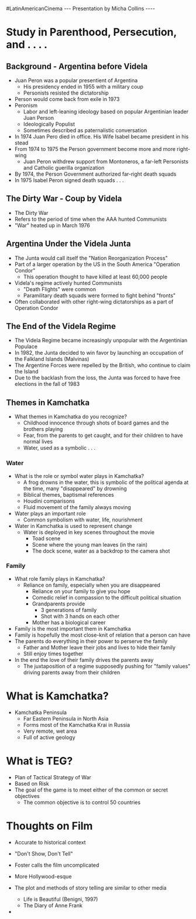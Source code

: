 #LatinAmericanCinema 
--- Presentation by Micha Collins ----
# Study in Parenthood, Persecution, and . . . .

## Background - Argentina before Videla
- Juan Peron was a popular presentient of Argentina
	- His presidency ended in 1955 with a military coup
	- Personists resisted the dictatorship
- Person would come back from exile in 1973
- Peronism
	- Labor and left-leaning ideology based on popular Argentinian leader Juan Person
	- Ideologically Populist
	- Sometimes described as paternalistic conversation
- In 1974 Juan Pero died in office. His Wife Isabel became president in his stead
- From 1974 to 1975 the Person government become more and more right-wing
	- Juan Peron withdrew support from Montoneros, a far-left Personists and Catholic guerilla organization
- By 1974, the Person Government authorized far-right death squads
- In 1975 Isabel Peron signed death squads . . .

## The Dirty War - Coup by Videla
- The Dirty War
- Refers to the period of time when the AAA hunted Communists
- "War" heated up in March 1976

## Argentina Under the Videla Junta
- The Junta would call itself the  "Nation Reorganization Process"
- Part of a larger operation by the US in the South America "Operation Condor"
	- This operation thought to have killed at least 60,000 people
- Videla's regime actively hunted Communists
	- "Death Flights" were common
	- Paramilitary death squads were formed to fight behind "fronts"
- Often collaborated with other right-wing dictatorships as a part of Operation Condor

## The End of the Videla Regime
- The Videla Regime became increasingly unpopular with the Argentinian Populace
- In 1982, the Junta decided to win favor by launching an occupation of the Falkland Islands (Malvinas)
- The Argentine Forces were repelled by the British, who continue to claim the Island
- Due to the backlash from the loss, the Junta was forced to have free elections in the fall of 1983

## Themes in Kamchatka
- What themes in Kamchatka do you recognize?
	- Childhood innocence through shots of board games and the brothers playing 
	- Fear, from the parents to get caught, and for their children to have normal lives
	- Water, used as a symbolic . . .

### Water
- What is the role or symbol water plays in Kamchatka?
	- A frog drowns in the water, this is symbolic of the political agenda at the time, many "disappeared" by drowning
	- Biblical themes, baptismal references
	- Houdini comparisons 
	- Fluid movement of the family always moving 
- Water plays an important role
	- Common symbolism with water, life, nourishment
- Water in Kamchatka is used to represent change
	- Water is deployed in key scenes throughout the movie
		- Toad scene
		- Scene where the young man leaves (in the rain)
		- The dock scene, water as a backdrop to the camera shot

### Family
- What role family plays in Kamchatka?
	- Reliance on family, especially when you are disappeared
		- Reliance on your family to give you hope
		- Comedic relief in compassion to the difficult political situation
		- Grandparents provide
			- 3 generations of family
			- Shot with 3 hands on each other
		- Mother has a biological career 
- Family is the most important them in Kamchatka
- Family is hopefully the most close-knit of relation that a person can have
- The parents do everything in their power to perserve the family
	- Father and Mother leave their jobs and lives to hide their family
	- Still enjoy times together
- In the end the love of their family drives the parents away
	- The juxtaposition of a regime supposedly pushing for "family values" driving parents away from their children 

# What is Kamchatka?
- Kamchatka Peninsula
	- Far Eastern Peninsula in North Asia
	- Forms most of the Kamchatka Krai in Russia
	- Very remote, wet area
	- Full of active geology

# What is TEG?
- Plan of Tactical Strategy of War
- Based on Risk
- The goal of the game is to meet either of the common or secret objectives
	- The common objective is to control 50 countries

# Thoughts on Film
- Accurate to historical context
- "Don't Show, Don't Tell"
- Foster calls the film uncomplicated

- More Hollywood-esque
- The plot and methods of story telling are similar to other media
	- Life is Beautiful (Benigni, 1997)
	- The Diary of Anne Frank

- 